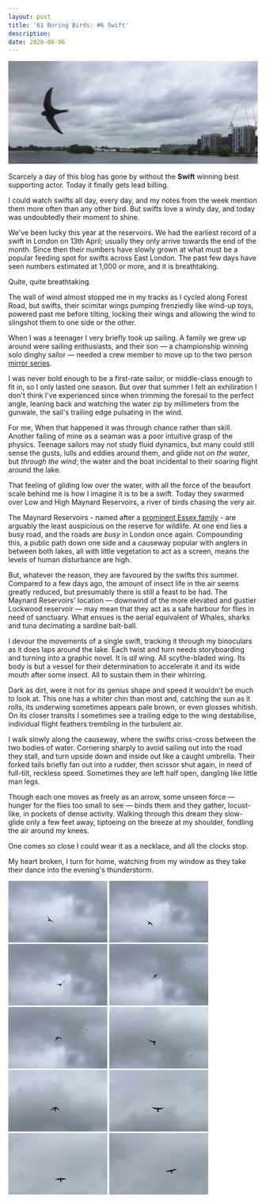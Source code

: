 ```yaml
---
layout: post
title: '61 Boring Birds: #6 Swift'
description:
date: 2020-06-06
---
```

![image](/assets/img/swift.jpg)

Scarcely a day of this blog has gone by without the **Swift** winning best supporting actor. Today it finally gets lead billing.

I could watch swifts all day, every day, and my notes from the week mention them more often than any other bird. But swifts love a windy day, and today was undoubtedly their moment to shine.

We've been lucky this year at the reservoirs. We had the earliest record of a swift in London on 13th April; usually they only arrive towards the end of the month. Since then their numbers have slowly grown at what must be a popular feeding spot for swifts across East London. The past few days have seen numbers estimated at 1,000 or more, and it is breathtaking.

Quite, quite breathtaking.

The wall of wind almost stopped me in my tracks as I cycled along Forest Road, but swifts, their scimitar wings pumping frenziedly like wind-up toys, powered past me before tilting, locking their wings and allowing the wind to slingshot them to one side or the other.

When I was a teenager I very briefly took up sailing. A family we grew up around were sailing enthusiasts, and their son &mdash; a championship winning solo dinghy sailor &mdash; needed a crew member to move up to the two person [mirror series](https://en.wikipedia.org/wiki/Mirror_(dinghy)). 

I was never bold enough to be a first-rate sailor, or middle-class enough to fit in, so I only lasted one season. But over that summer I felt an exhiliration I don't think I've experienced since when trimming the foresail to the perfect angle, leaning back and watching the water zip by millimeters from the gunwale, the sail's trailing edge pulsating in the wind.

For me, When that happened it was through chance rather than skill. Another failing of mine as a seaman was a poor intuitive grasp of the physics. Teenage sailors may not study fluid dynamics, but many could still sense the gusts, lulls and eddies around them, and glide not _on the water_, but _through the wind_; the water and the boat incidental to their soaring flight around the lake.

That feeling of gliding low over the water, with all the force of the beaufort scale behind me is how I imagine it is to be a swift. Today they swarmed over Low and High Maynard Reservoirs, a river of birds chasing the very air.

The Maynard Reservoirs - named after a [prominent Essex family](http://www.henrymaynardhistory.com/maynard-family.html) - are arguably the least auspicious on the reserve for wildlife. At one end lies a busy road, and the roads are _busy_ in London once again. Compounding this, a public path down one side and a causeway popular with anglers in between both lakes, all with little vegetation to act as a screen, means the levels of human disturbance are high. 

But, whatever the reason, they are favoured by the swifts this summer. Compared to a few days ago, the amount of insect life in the air seems greatly reduced, but presumably there is still a feast to be had. The Maynard Reservoirs' location &mdash; downwind of the more elevated and gustier Lockwood reservoir &mdash; may mean that they act as a safe harbour for flies in need of sanctuary. What ensues is the aerial equivalent of Whales, sharks and tuna decimating a sardine bait-ball.

I devour the movements of a single swift, tracking it through my binoculars as it does laps around the lake. Each twist and turn needs storyboarding and turning into a graphic novel. It is _all_ wing. All scythe-bladed wing. Its body is but a vessel for their determination to accelerate it and its wide mouth after some insect. All to sustain them in their whirring.

Dark as dirt, were it not for its genius shape and speed it wouldn't be much to look at. This one has a whiter chin than most and, catching the sun as it rolls, its underwing sometimes appears pale brown, or even glosses whitish. On its closer transits I sometimes see a trailing edge to the wing destabilise, individual flight feathers trembling in the turbulent air. 

I walk slowly along the causeway, where the swifts criss-cross between the two bodies of water. Cornering sharply to avoid sailing out into the road they stall, and turn upside down and inside out like a caught umbrella. Their forked tails briefly fan out into a rudder, then scissor shut again, in need of full-tilt, reckless speed. Sometimes they are left half open, dangling like little man legs.

Though each one moves as freely as an arrow, some unseen force &mdash; hunger for the flies too small to see &mdash; binds them and they gather, locust-like, in pockets of dense activity. Walking through this dream they slow-glide only a few feet away, tiptoeing on the breeze at my shoulder, fondling the air around my knees. 

One comes so close I could wear it as a necklace, and all the clocks stop.

My heart broken, I turn for home, watching from my window as they take their dance into the evening's thunderstorm.

![image](/assets/img/swift-storyboard/1.jpg)
![image](/assets/img/swift-storyboard/2.jpg)
![image](/assets/img/swift-storyboard/3.jpg)
![image](/assets/img/swift-storyboard/4.jpg)
![image](/assets/img/swift-storyboard/5.jpg)
![image](/assets/img/swift-storyboard/6.jpg)
![image](/assets/img/swift-storyboard/7.jpg)
![image](/assets/img/swift-storyboard/8.jpg)
![image](/assets/img/swift-storyboard/9.jpg)
![image](/assets/img/swift-storyboard/10.jpg)
